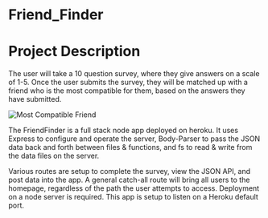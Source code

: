 # Friend_Finder

<h1>Project Description</h1>

The user will take a 10 question survey, where they give answers on a scale of 1-5.  Once the user submits the survey, they will be matched up with a friend who is the most compatible for them, based on the answers they have submitted.

![Most Compatible Friend](../master/images/BestMatch.png)

The FriendFinder is a full stack node app deployed on heroku. It uses Express to configure and operate the server, Body-Parser to pass the JSON data back and forth between files & functions, and fs to read & write from the data files on the server.

 Various routes are setup to complete the survey, view the JSON API, and post data into the app. A general catch-all route will bring all users to the homepage, regardless of the path the user attempts to access. Deployment on a node server is required. This app is setup to listen on a Heroku default port.
